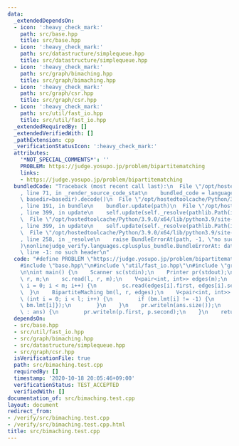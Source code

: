 ```yaml
---
data:
  _extendedDependsOn:
  - icon: ':heavy_check_mark:'
    path: src/base.hpp
    title: src/base.hpp
  - icon: ':heavy_check_mark:'
    path: src/datastructure/simplequeue.hpp
    title: src/datastructure/simplequeue.hpp
  - icon: ':heavy_check_mark:'
    path: src/graph/bimaching.hpp
    title: src/graph/bimaching.hpp
  - icon: ':heavy_check_mark:'
    path: src/graph/csr.hpp
    title: src/graph/csr.hpp
  - icon: ':heavy_check_mark:'
    path: src/util/fast_io.hpp
    title: src/util/fast_io.hpp
  _extendedRequiredBy: []
  _extendedVerifiedWith: []
  _pathExtension: cpp
  _verificationStatusIcon: ':heavy_check_mark:'
  attributes:
    '*NOT_SPECIAL_COMMENTS*': ''
    PROBLEM: https://judge.yosupo.jp/problem/bipartitematching
    links:
    - https://judge.yosupo.jp/problem/bipartitematching
  bundledCode: "Traceback (most recent call last):\n  File \"/opt/hostedtoolcache/Python/3.9.0/x64/lib/python3.9/site-packages/onlinejudge_verify/documentation/build.py\"\
    , line 71, in _render_source_code_stat\n    bundled_code = language.bundle(stat.path,\
    \ basedir=basedir).decode()\n  File \"/opt/hostedtoolcache/Python/3.9.0/x64/lib/python3.9/site-packages/onlinejudge_verify/languages/cplusplus.py\"\
    , line 191, in bundle\n    bundler.update(path)\n  File \"/opt/hostedtoolcache/Python/3.9.0/x64/lib/python3.9/site-packages/onlinejudge_verify/languages/cplusplus_bundle.py\"\
    , line 399, in update\n    self.update(self._resolve(pathlib.Path(included), included_from=path))\n\
    \  File \"/opt/hostedtoolcache/Python/3.9.0/x64/lib/python3.9/site-packages/onlinejudge_verify/languages/cplusplus_bundle.py\"\
    , line 399, in update\n    self.update(self._resolve(pathlib.Path(included), included_from=path))\n\
    \  File \"/opt/hostedtoolcache/Python/3.9.0/x64/lib/python3.9/site-packages/onlinejudge_verify/languages/cplusplus_bundle.py\"\
    , line 258, in _resolve\n    raise BundleErrorAt(path, -1, \"no such header\"\
    )\nonlinejudge_verify.languages.cplusplus_bundle.BundleErrorAt: datastructure/simplequeue.hpp:\
    \ line -1: no such header\n"
  code: "#define PROBLEM \"https://judge.yosupo.jp/problem/bipartitematching\"\n\n\
    #include \"base.hpp\"\n#include \"util/fast_io.hpp\"\n#include \"graph/bimaching.hpp\"\
    \n\nint main() {\n    Scanner sc(stdin);\n    Printer pr(stdout);\n    int l,\
    \ r, m;\n    sc.read(l, r, m);\n    V<pair<int, int>> edges(m);\n    for (int\
    \ i = 0; i < m; i++) {\n        sc.read(edges[i].first, edges[i].second);\n  \
    \  }\n    BipartiteMaching bm(l, r, edges);\n    V<pair<int, int>> ans;\n    for\
    \ (int i = 0; i < l; i++) {\n        if (bm.lmt[i] != -1) {\n            ans.push_back({i,\
    \ bm.lmt[i]});\n        }\n    }\n    pr.writeln(ans.size());\n    for (auto p\
    \ : ans) {\n        pr.writeln(p.first, p.second);\n    }\n    return 0;\n}\n"
  dependsOn:
  - src/base.hpp
  - src/util/fast_io.hpp
  - src/graph/bimaching.hpp
  - src/datastructure/simplequeue.hpp
  - src/graph/csr.hpp
  isVerificationFile: true
  path: src/bimaching.test.cpp
  requiredBy: []
  timestamp: '2020-10-18 20:05:46+09:00'
  verificationStatus: TEST_ACCEPTED
  verifiedWith: []
documentation_of: src/bimaching.test.cpp
layout: document
redirect_from:
- /verify/src/bimaching.test.cpp
- /verify/src/bimaching.test.cpp.html
title: src/bimaching.test.cpp
---
```

